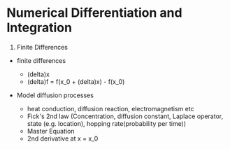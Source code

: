 # Numerical Differentiation and Integration

1. Finite Differences
* finite differences
  - (delta)x
  - (delta)f = f(x_0 + (delta)x) - f(x_0)
 
* Model diffusion processes
  - heat conduction, diffusion reaction, electromagnetism etc
  - Fick's 2nd law (Concentration, diffusion constant, Laplace operator, state (e.g. location), hopping rate(probability per time))
  - Master Equation
  - 2nd derivative at x = x_0
